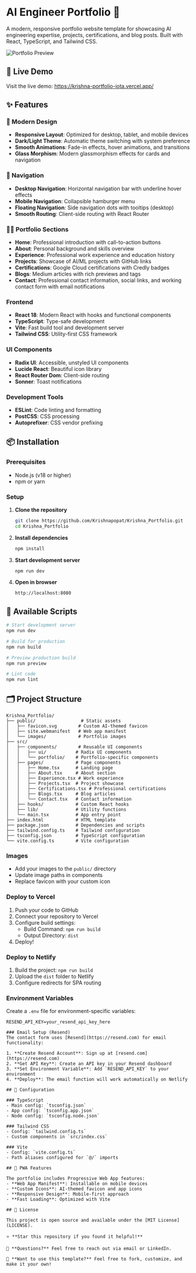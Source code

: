 # AI Engineer Portfolio 🤖

A modern, responsive portfolio website template for showcasing AI engineering expertise, projects, certifications, and blog posts. Built with React, TypeScript, and Tailwind CSS.

![Portfolio Preview](./public/og-image.png)

## 🚀 Live Demo

Visit the live demo: https://krishna-portfolio-iota.vercel.app/

## ✨ Features

### 🎨 Modern Design
- **Responsive Layout**: Optimized for desktop, tablet, and mobile devices
- **Dark/Light Theme**: Automatic theme switching with system preference
- **Smooth Animations**: Fade-in effects, hover animations, and transitions
- **Glass Morphism**: Modern glassmorphism effects for cards and navigation

### 📱 Navigation
- **Desktop Navigation**: Horizontal navigation bar with underline hover effects
- **Mobile Navigation**: Collapsible hamburger menu
- **Floating Navigation**: Side navigation dots with tooltips (desktop)
- **Smooth Routing**: Client-side routing with React Router

### 🧑‍💼 Portfolio Sections
- **Home**: Professional introduction with call-to-action buttons
- **About**: Personal background and skills overview
- **Experience**: Professional work experience and education history
- **Projects**: Showcase of AI/ML projects with GitHub links
- **Certifications**: Google Cloud certifications with Credly badges
- **Blogs**: Medium articles with rich previews and tags
- **Contact**: Professional contact information, social links, and working contact form with email notifications

### Frontend
- **React 18**: Modern React with hooks and functional components
- **TypeScript**: Type-safe development
- **Vite**: Fast build tool and development server
- **Tailwind CSS**: Utility-first CSS framework

### UI Components
- **Radix UI**: Accessible, unstyled UI components
- **Lucide React**: Beautiful icon library
- **React Router Dom**: Client-side routing
- **Sonner**: Toast notifications

### Development Tools
- **ESLint**: Code linting and formatting
- **PostCSS**: CSS processing
- **Autoprefixer**: CSS vendor prefixing

## 📦 Installation

### Prerequisites
- Node.js (v18 or higher)
- npm or yarn

### Setup
1. **Clone the repository**
   ```bash
   git clone https://github.com/Krishnapopat/Krishna_Portfolio.git
   cd Krishna_Portfolio
   ```

2. **Install dependencies**
   ```bash
   npm install
   ```

3. **Start development server**
   ```bash
   npm run dev
   ```

4. **Open in browser**
   ```
   http://localhost:8080
   ```

## 📜 Available Scripts

```bash
# Start development server
npm run dev

# Build for production
npm run build

# Preview production build
npm run preview

# Lint code
npm run lint
```

## 🗂️ Project Structure

```
Krishna_Portfolio/
├── public/                 # Static assets
│   ├── favicon.svg        # Custom AI-themed favicon
│   ├── site.webmanifest   # Web app manifest
│   └── images/            # Portfolio images
├── src/
│   ├── components/        # Reusable UI components
│   │   ├── ui/           # Radix UI components
│   │   └── portfolio/    # Portfolio-specific components
│   ├── pages/            # Page components
│   │   ├── Home.tsx      # Landing page
│   │   ├── About.tsx     # About section
│   │   ├── Experience.tsx # Work experience
│   │   ├── Projects.tsx  # Project showcase
│   │   ├── Certifications.tsx # Professional certifications
│   │   ├── Blogs.tsx     # Blog articles
│   │   └── Contact.tsx   # Contact information
│   ├── hooks/            # Custom React hooks
│   ├── lib/              # Utility functions
│   └── main.tsx          # App entry point
├── index.html            # HTML template
├── package.json          # Dependencies and scripts
├── tailwind.config.ts    # Tailwind configuration
├── tsconfig.json         # TypeScript configuration
└── vite.config.ts        # Vite configuration
```

### Images
- Add your images to the `public/` directory
- Update image paths in components
- Replace favicon with your custom icon


### Deploy to Vercel
1. Push your code to GitHub
2. Connect your repository to Vercel
3. Configure build settings:
   - Build Command: `npm run build`
   - Output Directory: `dist`
4. Deploy!

### Deploy to Netlify
1. Build the project: `npm run build`
2. Upload the `dist` folder to Netlify
3. Configure redirects for SPA routing

### Environment Variables
Create a `.env` file for environment-specific variables:
```env
RESEND_API_KEY=your_resend_api_key_here

### Email Setup (Resend)
The contact form uses [Resend](https://resend.com) for email functionality:

1. **Create Resend Account**: Sign up at [resend.com](https://resend.com)
2. **Get API Key**: Create an API key in your Resend dashboard
3. **Set Environment Variable**: Add `RESEND_API_KEY` to your environment
4. **Deploy**: The email function will work automatically on Netlify

## 🔧 Configuration

### TypeScript
- Main config: `tsconfig.json`
- App config: `tsconfig.app.json`
- Node config: `tsconfig.node.json`

### Tailwind CSS
- Config: `tailwind.config.ts`
- Custom components in `src/index.css`

### Vite
- Config: `vite.config.ts`
- Path aliases configured for `@/` imports

## 📱 PWA Features

The portfolio includes Progressive Web App features:
- **Web App Manifest**: Installable on mobile devices
- **Custom Icons**: AI-themed favicon and app icons
- **Responsive Design**: Mobile-first approach
- **Fast Loading**: Optimized with Vite

## 📄 License

This project is open source and available under the [MIT License](LICENSE).

⭐ **Star this repository if you found it helpful!**

📧 **Questions?** Feel free to reach out via email or LinkedIn.

🚀 **Want to use this template?** Feel free to fork, customize, and make it your own! 